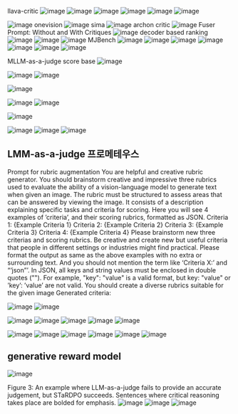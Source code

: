 llava-critic
![image](https://github.com/user-attachments/assets/aa418a90-fa93-4277-b84a-66b50e7a7d29)
![image](https://github.com/user-attachments/assets/0f22de04-a338-426c-a360-4a3f77de131a)
![image](https://github.com/user-attachments/assets/4b4693f0-4cc7-4afa-a630-c71444d43639)
![image](https://github.com/user-attachments/assets/8ffb43b8-9aef-49f3-8568-3016cec9930e)
![image](https://github.com/user-attachments/assets/ec5ec791-bb79-4e00-82ea-ed42f4a8b670)
![image](https://github.com/user-attachments/assets/27866702-d786-404b-a531-966598636e79)


![image](https://github.com/user-attachments/assets/ab55050e-e03f-4669-964e-41b3399c24d6)
onevision
![image](https://github.com/user-attachments/assets/137e87cc-89c0-433c-9f60-a05a679c9076)
sima
![image](https://github.com/user-attachments/assets/4fa6290a-1c1f-4f27-9577-7a6dbbc5a530)
archon critic 
![image](https://github.com/user-attachments/assets/782aee3c-d059-49b3-b229-c71fb9669cbc)
Fuser Prompt: Without and With Critiques
![image](https://github.com/user-attachments/assets/c79bb5dd-48e7-4b77-9707-131e4a1c37e2)
decoder based ranking
![image](https://github.com/user-attachments/assets/eea78e63-fa9b-4209-afb6-a7409104b144)
![image](https://github.com/user-attachments/assets/9831a813-1cf8-4a88-ac0f-2156a01da491)
![image](https://github.com/user-attachments/assets/03fa0e1d-d302-4345-8912-9d97d4e89203)
MJBench
![image](https://github.com/user-attachments/assets/47b62778-05b8-4a45-94be-ae0ee42602be)
![image](https://github.com/user-attachments/assets/87a7688a-6537-4363-be4c-895ef7423cda)
![image](https://github.com/user-attachments/assets/79162231-1cf0-4e1b-956a-bdb87c197784)
![image](https://github.com/user-attachments/assets/27eb59b2-fa68-4a2e-8cac-782668b18f63)
![image](https://github.com/user-attachments/assets/84e6830b-00e1-40d4-a7dd-97bb80bce169)
![image](https://github.com/user-attachments/assets/a55f134e-6e83-4724-8c29-ddd628dacb66)
![image](https://github.com/user-attachments/assets/1cb0b4c0-9afa-4a73-a99c-d1a33e8a2c57)

MLLM-as-a-judge score base
![image](https://github.com/user-attachments/assets/68bab37a-1b0b-4986-b56c-7703d97bd05c)

![image](https://github.com/user-attachments/assets/57504c97-e586-4863-b516-d1b5be1e8c0d)
![image](https://github.com/user-attachments/assets/336b2316-7cd1-4263-8959-947a17671764)

![image](https://github.com/user-attachments/assets/34227585-405b-4820-949f-9e7ab37edb7c)

![image](https://github.com/user-attachments/assets/0151ce0b-0104-47fd-9853-ac75a375e22d)
![image](https://github.com/user-attachments/assets/57f910f9-7516-4669-9c76-72d33534c7e5)

![image](https://github.com/user-attachments/assets/3a9a2910-7de6-4362-bf63-34b2d5251b41)

![image](https://github.com/user-attachments/assets/bc51b701-b2f2-4cef-a192-4bb5a60de1b5)
![image](https://github.com/user-attachments/assets/dad8c062-901b-4c9a-bc91-7daf9de3753e)
![image](https://github.com/user-attachments/assets/4ff738d7-3e59-40ae-8446-284c607f1f9a)

LMM-as-a-judge 프로메테우스
-----------
Prompt for rubric augmentation
You are helpful and creative rubric generator. You should brainstorm creative and
impressive three rubrics used to evaluate
the ability of a vision-language model to
generate text when given an image.
The rubric must be structured to assess areas that can be answered by viewing
the image. It consists of a description
explaining specific tasks and criteria for
scoring. Here you will see 4 examples
of ’criteria’, and their scoring rubrics,
formatted as JSON.
Criteria 1:
{Example Criteria 1}
Criteria 2:
{Example Criteria 2}
Criteria 3:
{Example Criteria 3}
Criteria 4:
{Example Criteria 4}
Please brainstorm new three criterias
and scoring rubrics.
Be creative and create new but useful
criteria that people in different settings or
industries might find practical.
Please format the output as same as the
above examples with no extra or surrounding text. And you should not mention
the term like ‘Criteria X:’ and “‘json”’.
In JSON, all keys and string values must
be enclosed in double quotes (""). For
example, "key": "value" is a valid format,
but key: "value" or ’key’: ’value’ are not
valid.
You should create a diverse rubrics suitable
for the given image
Generated criteria:


![image](https://github.com/user-attachments/assets/e96a88d2-bb50-49c4-a4c0-ee7695eeea50)
![image](https://github.com/user-attachments/assets/c0c05903-540d-4c6c-bfb1-cecf5c98bcda)

![image](https://github.com/user-attachments/assets/894085a5-142e-4e77-83e2-bbdf866d4f9d)
![image](https://github.com/user-attachments/assets/094aa94b-9eca-4fe2-b353-cbca28e00a6e)
![image](https://github.com/user-attachments/assets/a824a061-de56-4460-9c51-ca56717077c5)
![image](https://github.com/user-attachments/assets/1e0d5b5c-08d0-4aef-9dda-ae0da7c7fd19)
![image](https://github.com/user-attachments/assets/fe17613e-1dab-415a-9628-a699157f33fd)

![image](https://github.com/user-attachments/assets/baae2c6a-c724-4df9-bdc1-b600761ddc3c)
![image](https://github.com/user-attachments/assets/81178514-fbec-47cb-a72f-303388e48818)
![image](https://github.com/user-attachments/assets/f4343879-7a73-449a-a624-7f69adc2339f)
![image](https://github.com/user-attachments/assets/7de4f4f7-5b11-475a-a727-7ee772e8153c)
![image](https://github.com/user-attachments/assets/8c2d37da-b73a-47ee-8774-cc1b520c41ed)
![image](https://github.com/user-attachments/assets/75520fae-0832-4e33-b0a3-cef8a98bfe3e)

generative reward model
-------------------------
![image](https://github.com/user-attachments/assets/94f61b75-6018-40fe-bc56-f84f834eb469)

Figure 3: An example where LLM-as-a-judge fails to provide an accurate judgement, but STaRDPO succeeds. Sentences where critical reasoning takes place are bolded for emphasis.
![image](https://github.com/user-attachments/assets/adbaf367-b12b-45ef-81b5-8eb53acac845)
![image](https://github.com/user-attachments/assets/41ff60d6-34dd-4bd7-9ecd-7dcc4275450e)
![image](https://github.com/user-attachments/assets/bfa49a63-3afe-4bed-8629-f17367cc9ac2)



